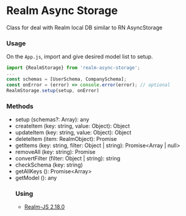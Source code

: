 # Realm Async Storage
Class for deal with Realm local DB similar to RN AsyncStorage

### Usage
On the `App.js`, import and give desired model list to setup.
````javascript
import {RealmStorage} from 'realm-async-storage';
...
const schemas = [UserSchema, CompanySchema];
const onError = (error) => console.error(error); // optional
RealmStorage.setup(setup, onError)

````

### Methods

- setup (schemas?: Array<RealmSchema>): any
- createItem (key: string, value: Object): Object
- updateItem (key: string, value: Object): Object
- deleteItem (item: RealmObject): Promise<void>
- getItems (key: string, filter: Object | string): Promise<Array<Object> | null>
- removeAll (key: string): Promise<void>
- convertFilter (filter: Object | string): string
- checkSchema (key: string)
- getAllKeys (): Promise<Array<string>>
- getModel (): any  

### Using
- [Realm-JS 2.18.0](https://github.com/realm/realm-js)